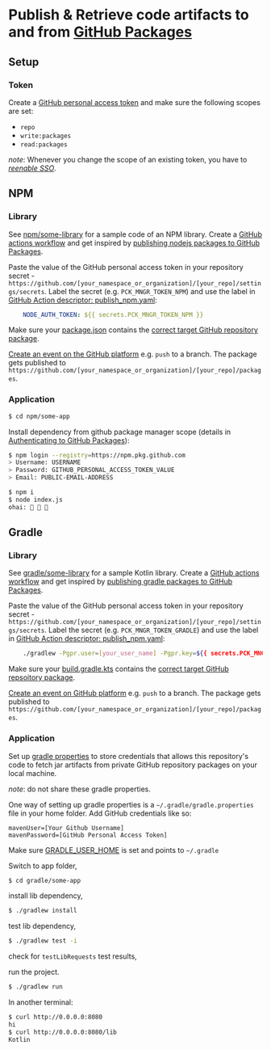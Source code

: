 # Publish & Retrieve code artifacts to and from [GitHub Packages](https://github.com/features/packages)

## Setup

### Token

Create a [GitHub personal access token](https://help.github.com/en/github/authenticating-to-github/creating-a-personal-access-token-for-the-command-line#creating-a-token) 
and make sure the following scopes are set:

- `repo`
- `write:packages`
- `read:packages`

_note_: Whenever you change the scope of an existing token, you have to [_reenable SSO_](https://help.github.com/en/github/authenticating-to-github/authorizing-a-personal-access-token-for-use-with-saml-single-sign-on).


## NPM

### Library

See [npm/some-library](npm/some-library) for a sample code of an NPM library.
Create a [GitHub actions workflow](https://help.github.com/en/actions/configuring-and-managing-workflows/configuring-a-workflow) 
and get inspired by [publishing nodejs packages to GitHub Packages](https://help.github.com/en/actions/language-and-framework-guides/publishing-nodejs-packages#publishing-packages-to-github-packages).

Paste the value of the GitHub personal access token in your repository secret - 
`https://github.com/[your_namespace_or_organization]/[your_repo]/settings/secrets`.
Label the secret (e.g. `PCK_MNGR_TOKEN_NPM`) and use the label in [GitHub Action descriptor: publish_npm.yaml](../.github/workflows/publish_npm.yaml#L33):
```yaml
    NODE_AUTH_TOKEN: ${{ secrets.PCK_MNGR_TOKEN_NPM }}
```

Make sure your [package.json](npm/some-library/package.json#L16) contains the [correct target GitHub repository package](https://help.github.com/en/packages/using-github-packages-with-your-projects-ecosystem/configuring-npm-for-use-with-github-packages#publishing-multiple-packages-to-the-same-repository).

[Create an event on the GitHub platform](https://help.github.com/en/actions/reference/events-that-trigger-workflows) e.g. `push` to a branch. The package gets published to `https://github.com/[your_namespace_or_organization]/[your_repo]/packages`.


### Application

```sh
$ cd npm/some-app
```

Install dependency from github package manager scope (details in [Authenticating to GitHub Packages](https://help.github.com/en/packages/using-github-packages-with-your-projects-ecosystem/configuring-npm-for-use-with-github-packages)):
```sh
$ npm login --registry=https://npm.pkg.github.com
> Username: USERNAME
> Password: GITHUB_PERSONAL_ACCESS_TOKEN_VALUE
> Email: PUBLIC-EMAIL-ADDRESS
```

```sh
$ npm i
$ node index.js
ohai: 🔔 🔔 🔔
```

## Gradle

### Library

See [gradle/some-library](gradle/some-library) for a sample Kotlin library.
Create a [GitHub actions workflow](https://help.github.com/en/actions/configuring-and-managing-workflows/configuring-a-workflow) 
and get inspired by [publishing gradle packages to GitHub Packages](https://help.github.com/en/packages/using-github-packages-with-your-projects-ecosystem/configuring-gradle-for-use-with-github-packages#example-using-kotlin-dsl-for-a-single-package-in-the-same-repository).

Paste the value of the GitHub personal access token in your repository secret - 
`https://github.com/[your_namespace_or_organization]/[your_repo]/settings/secrets`.
Label the secret (e.g. `PCK_MNGR_TOKEN_GRADLE`) and use the label in [GitHub Action descriptor: publish_npm.yaml](.github/workflows/publish_jar.yaml#26):
```sh
    ./gradlew -Pgpr.user=[your_user_name] -Pgpr.key=${{ secrets.PCK_MNGR_TOKEN_GRADLE }} publish
```

Make sure your [build.gradle.kts](gradle/some-library/build.gradle.kts#L36) contains the [correct target GitHub repsoitory package](https://help.github.com/en/packages/using-github-packages-with-your-projects-ecosystem/configuring-gradle-for-use-with-github-packages#example-using-kotlin-dsl-for-multiple-packages-in-the-same-repository).

[Create an event on GitHub platform](https://help.github.com/en/actions/reference/events-that-trigger-workflows) e.g. `push` to a branch. The package gets published to `https://github.com/[your_namespace_or_organization]/[your_repo]/packages`.

### Application

Set up [gradle properties](https://docs.gradle.org/current/userguide/build_environment.html#sec:gradle_configuration_properties)
to store credentials that allows this repository's code to fetch jar artifacts from 
private GitHub repository packages on your local machine. 

_note_: do not share these gradle properties. 
 
One way of setting up gradle properties is a
`~/.gradle/gradle.properties` file in your home folder. 
Add GitHub credentials like so:

```properties
mavenUser=[Your Github Username]
mavenPassword=[GitHub Personal Access Token]
```

Make sure [GRADLE_USER_HOME](https://docs.gradle.org/current/userguide/build_environment.html#sec:gradle_environment_variables) is set
and points to `~/.gradle` 


Switch to app folder,
```sh
$ cd gradle/some-app
```

install lib dependency,
```sh
$ ./gradlew install
```

test lib dependency,
```sh
$ ./gradlew test -i
```
check for `testLibRequests` test results,

run the project.
```sh
$ ./gradlew run
```

In another terminal:
```sh
$ curl http://0.0.0.0:8080
hi
$ curl http://0.0.0.0:8080/lib
Kotlin
```
